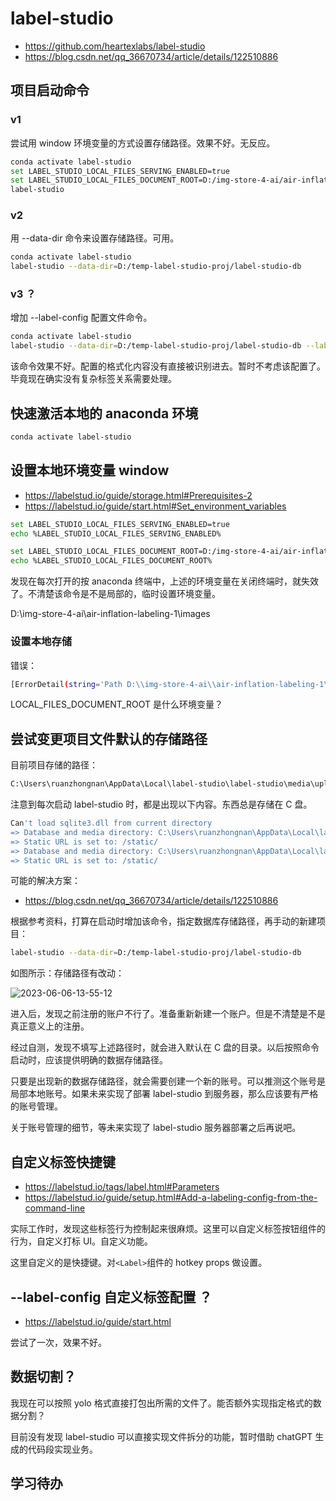 # label-studio

- https://github.com/heartexlabs/label-studio
- https://blog.csdn.net/qq_36670734/article/details/122510886

## 项目启动命令

### v1

尝试用 window 环境变量的方式设置存储路径。效果不好。无反应。

```bash
conda activate label-studio
set LABEL_STUDIO_LOCAL_FILES_SERVING_ENABLED=true
set LABEL_STUDIO_LOCAL_FILES_DOCUMENT_ROOT=D:/img-store-4-ai/air-inflation-labeling-1
label-studio
```

### v2

用 --data-dir 命令来设置存储路径。可用。

```bash
conda activate label-studio
label-studio --data-dir=D:/temp-label-studio-proj/label-studio-db
```

### v3 ？

增加 --label-config 配置文件命令。

```bash
conda activate label-studio
label-studio --data-dir=D:/temp-label-studio-proj/label-studio-db --label-config=D:/temp-label-studio-proj/label-studio-db/config.xml
```

该命令效果不好。配置的格式化内容没有直接被识别进去。暂时不考虑该配置了。毕竟现在确实没有复杂标签关系需要处理。

## 快速激活本地的 anaconda 环境

```bash
conda activate label-studio
```

## 设置本地环境变量 window

- https://labelstud.io/guide/storage.html#Prerequisites-2
- https://labelstud.io/guide/start.html#Set_environment_variables

```bash
set LABEL_STUDIO_LOCAL_FILES_SERVING_ENABLED=true
echo %LABEL_STUDIO_LOCAL_FILES_SERVING_ENABLED%

set LABEL_STUDIO_LOCAL_FILES_DOCUMENT_ROOT=D:/img-store-4-ai/air-inflation-labeling-1/images
echo %LABEL_STUDIO_LOCAL_FILES_DOCUMENT_ROOT%
```

发现在每次打开的按 anaconda 终端中，上述的环境变量在关闭终端时，就失效了。不清楚该命令是不是局部的，临时设置环境变量。

D:\img-store-4-ai\air-inflation-labeling-1\images

### 设置本地存储

错误：

```bash
[ErrorDetail(string='Path D:\\img-store-4-ai\\air-inflation-labeling-1\\images must start with LOCAL_FILES_DOCUMENT_ROOT=C:\\ and must be a child, e.g.: C:\\abc', code='invalid')]
```

LOCAL_FILES_DOCUMENT_ROOT 是什么环境变量？

## 尝试变更项目文件默认的存储路径

目前项目存储的路径：

```bash
C:\Users\ruanzhongnan\AppData\Local\label-studio\label-studio\media\upload\1
```

注意到每次启动 label-studio 时，都是出现以下内容。东西总是存储在 C 盘。

```bash
Can't load sqlite3.dll from current directory
=> Database and media directory: C:\Users\ruanzhongnan\AppData\Local\label-studio\label-studio
=> Static URL is set to: /static/
=> Database and media directory: C:\Users\ruanzhongnan\AppData\Local\label-studio\label-studio
=> Static URL is set to: /static/
```

可能的解决方案：

- https://blog.csdn.net/qq_36670734/article/details/122510886

根据参考资料，打算在启动时增加该命令，指定数据库存储路径，再手动的新建项目：

```bash
label-studio --data-dir=D:/temp-label-studio-proj/label-studio-db
```

如图所示：存储路径有改动：

![2023-06-06-13-55-12](https://cdn.jsdelivr.net/gh/RuanZhongNan/img-store/img/2023-06-06-13-55-12.png)

进入后，发现之前注册的账户不行了。准备重新新建一个账户。但是不清楚是不是真正意义上的注册。

经过自测，发现不填写上述路径时，就会进入默认在 C 盘的目录。以后按照命令启动时，应该提供明确的数据存储路径。

只要是出现新的数据存储路径，就会需要创建一个新的账号。可以推测这个账号是局部本地账号。如果未来实现了部署 label-studio 到服务器，那么应该要有严格的账号管理。

关于账号管理的细节，等未来实现了 label-studio 服务器部署之后再说吧。

## 自定义标签快捷键

- https://labelstud.io/tags/label.html#Parameters
- https://labelstud.io/guide/setup.html#Add-a-labeling-config-from-the-command-line

实际工作时，发现这些标签行为控制起来很麻烦。这里可以自定义标签按钮组件的行为，自定义打标 UI。自定义功能。

这里自定义的是快捷键。对`<Label>`组件的 hotkey props 做设置。

## --label-config 自定义标签配置 ？

- https://labelstud.io/guide/start.html

尝试了一次，效果不好。

## 数据切割？

我现在可以按照 yolo 格式直接打包出所需的文件了。能否额外实现指定格式的数据分割？

目前没有发现 label-studio 可以直接实现文件拆分的功能，暂时借助 chatGPT 生成的代码段实现业务。

## 学习待办

